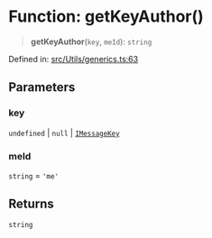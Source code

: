 # Function: getKeyAuthor()

> **getKeyAuthor**(`key`, `meId`): `string`

Defined in: [src/Utils/generics.ts:63](https://github.com/Fokusdotid/bail/blob/8b525f9ebcc20cb9acd0f880b6ad58976e38b117/src/Utils/generics.ts#L63)

## Parameters

### key

`undefined` | `null` | [`IMessageKey`](../namespaces/proto/interfaces/IMessageKey.md)

### meId

`string` = `'me'`

## Returns

`string`
